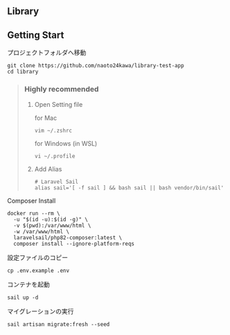 ## Library

## Getting Start

プロジェクトフォルダへ移動

```shell
git clone https://github.com/naoto24kawa/library-test-app
cd library
```

> ### Highly recommended
>
> 1. Open Setting file
> 
>    for Mac
>    ```
>    vim ~/.zshrc
>    ```
>
>    for Windows (in WSL)
>
>    ```
>    vi ~/.profile
>    ```
>
> 2. Add Alias
> 
>    ```shell
>    # Laravel Sail
>    alias sail='[ -f sail ] && bash sail || bash vendor/bin/sail'
>    ```
> 

Composer Install

```shell
docker run --rm \
  -u "$(id -u):$(id -g)" \
  -v $(pwd):/var/www/html \
  -w /var/www/html \
  laravelsail/php82-composer:latest \
  composer install --ignore-platform-reqs
```

設定ファイルのコピー

```shell
cp .env.example .env
```

コンテナを起動

```shell
sail up -d
```

マイグレーションの実行

```shell
sail artisan migrate:fresh --seed
```